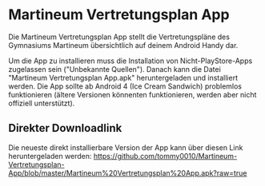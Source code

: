 Martineum Vertretungsplan App
=============================

Die Martineum Vertretungsplan App stellt die Vertretungspläne des Gymnasiums Martineum übersichtlich auf deinem Android Handy dar.

Um die App zu installieren muss die Installation von Nicht-PlayStore-Apps zugelassen sein ("Unbekannte Quellen").
Danach kann die Datei "Martineum Vertretungsplan App.apk" heruntergeladen und installiert werden.
Die App sollte ab Android 4 (Ice Cream Sandwich) problemlos funktionieren (ältere Versionen könnenten funktionieren, werden aber nicht offiziell unterstützt).

Direkter Downloadlink
---------------------

Die neueste direkt installierbare Version der App kann über diesen Link heruntergeladen werden:
  https://github.com/tommy0010/Martineum-Vertretungsplan-App/blob/master/Martineum%20Vertretungsplan%20App.apk?raw=true
